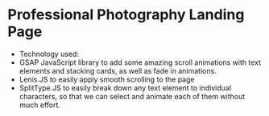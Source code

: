 # Professional Photography Landing Page

- Technology used:
- GSAP JavaScript library to add some amazing scroll animations with text elements and stacking cards, as well as fade in animations.
- Lenis.JS to easily apply smooth scrolling to the page
- SplitType.JS to easily break down any text element to individual characters, so that we can select and animate each of them without much effort.
